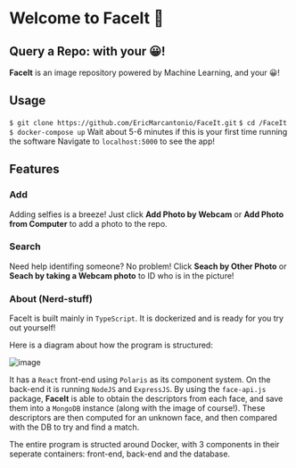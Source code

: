 
# Welcome to FaceIt 👋

## Query a Repo: with your 😀!

**FaceIt** is an image repository powered by Machine Learning, and your 😀!


## Usage

`$ git clone https://github.com/EricMarcantonio/FaceIt.git`
`$ cd /FaceIt`
`$ docker-compose up`
 Wait about 5-6 minutes if this is your first time running the software
 Navigate to `localhost:5000` to see the app!


## Features
### Add
Adding selfies is a breeze! Just click **Add Photo by Webcam** or **Add Photo from Computer** to add a photo to the repo.
### Search 
Need help identifing someone? No problem! Click **Seach by Other Photo** or **Seach by taking a Webcam photo** to ID who is in the picture!

### About (Nerd-stuff)
FaceIt is built mainly in `TypeScript`. It is dockerized and is ready for you try out yourself!

Here is a diagram about how the program is structured:

![image](https://lh3.googleusercontent.com/WjyQSHWKCxuwokOj7y0ltm3-N5V56DI7M8S0SJBw5WbEuqwVkc_5RlbKBmxHJDP_30MNwKlggoEaSYCSb_K8YhDO6Y7DOJ0qBIvh44hgot4Q9lhY8I0_z8KEDnUDpUqNOlI_Y2QDeLCunF0b15IQPZ7BJzUD0Px4J-8GXFBmEIJVq3U3MC7xiSKpgC6T6xJLnniZ25RKRjVryVDyyZ_G6DddD-F7EHsigQDTxyoeukwpjJwimRcvfl1y8Lc4TD3ISzxtYocmHyboQtIIcc9nC0h2sv4P4monV_nOHXxJiP_6uSttBb4LOrgmteQbnWClwy3MTU1malMQSaubd3fUVwDRFoV4EZyXHsg1IV7OBQmMPK1ZVHqESoFhZHF7D7QaaP2ZhdzbkwCVaITY2TEfuMpjyqi5VkOq8jqq99oiaQUYba0anwOMEQQRA10vrdhT21NsA0-SYlEbZAd6KJ4z0yCLJwVrSFrrqQYyvWf6qVR31E1skvW7BBnoaOPBa6X3kanzYczOiz5TOZ5X12m7hxNwAGaRLZj0OC9TLFpAXIOVJ9WR-VknbfKOMQwsy1fk1lR3WCIuPllaPOVRYVtug5MHnbxRq_7fxO3qZqorYKFLGqqS3Ig3giu1rQfcX49xnmTJsKzTW-pC2oCJ-SIQoRX-SN8PMGhEE_y_uzG5meaqt8gE6DNwZabZ3uqDcg=w568-h240-no?authuser=0)

It has a `React` front-end using `Polaris` as its component system. On the back-end it is running `NodeJS` and `ExpressJS`. By using the `face-api.js` package, **FaceIt** is able to obtain the descriptors from each face, and save them into a `MongoDB` instance (along with the image of course!).  These descriptors are then computed for an unknown face, and then compared with the DB to try and find a match.

The entire program is structed around Docker, with 3 components in their seperate containers: front-end, back-end and the database.


<!--stackedit_data:
eyJoaXN0b3J5IjpbNDAzMjE4NTE5LDIxMzkzMzAzODAsLTE1Mz
Y4NzY0NTcsMTI2MjU3NDM5MywtMTAxMzAzMjY1LDg5ODg1NjIx
NV19
-->